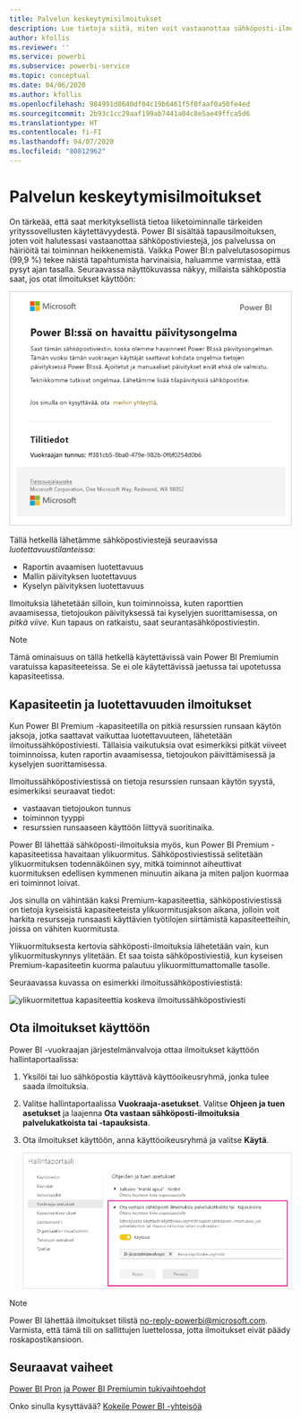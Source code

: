 ```yaml
---
title: Palvelun keskeytymisilmoitukset
description: Lue tietoja siitä, miten voit vastaanottaa sähköposti-ilmoituksia, kun Power BI -palvelussa häiriöitä tai toiminnan heikkenemistä.
author: kfollis
ms.reviewer: ''
ms.service: powerbi
ms.subservice: powerbi-service
ms.topic: conceptual
ms.date: 04/06/2020
ms.author: kfollis
ms.openlocfilehash: 984991d8640df04c19b6461f5f0faaf0a50fe4ed
ms.sourcegitcommit: 2b93c1cc29aaf199ab7441a04c8e5ae49ffca5d6
ms.translationtype: HT
ms.contentlocale: fi-FI
ms.lasthandoff: 04/07/2020
ms.locfileid: "80812962"
---
```

# <a name="service-interruption-notifications"></a>Palvelun keskeytymisilmoitukset

On tärkeää, että saat merkityksellistä tietoa liiketoiminnalle tärkeiden yrityssovellusten käytettävyydestä. Power BI sisältää tapausilmoituksen, joten voit halutessasi vastaanottaa sähköpostiviestejä, jos palvelussa on häiriöitä tai toiminnan heikkenemistä. Vaikka Power BI:n palvelutasosopimus (99,9 %) tekee näistä tapahtumista harvinaisia, haluamme varmistaa, että pysyt ajan tasalla. Seuraavassa näyttökuvassa näkyy, millaista sähköpostia saat, jos otat ilmoitukset käyttöön:

![Päivitysilmoituksen sähköposti](media/service-interruption-notifications/refresh-notification-email.png)

Tällä hetkellä lähetämme sähköpostiviestejä seuraavissa _luotettavuustilanteissa_:

- Raportin avaamisen luotettavuus
- Mallin päivityksen luotettavuus
- Kyselyn päivityksen luotettavuus

Ilmoituksia lähetetään silloin, kun toiminnoissa, kuten raporttien avaamisessa, tietojoukon päivityksessä tai kyselyjen suorittamisessa, on _pitkä viive_. Kun tapaus on ratkaistu, saat seurantasähköpostiviestin.

> [!NOTE]
> Tämä ominaisuus on tällä hetkellä käytettävissä vain Power BI Premiumin varatuissa kapasiteeteissa. Se ei ole käytettävissä jaetussa tai upotetussa kapasiteetissa.

## <a name="capacity-and-reliability-notifications"></a>Kapasiteetin ja luotettavuuden ilmoitukset

Kun Power BI Premium -kapasiteetilla on pitkiä resurssien runsaan käytön jaksoja, jotka saattavat vaikuttaa luotettavuuteen, lähetetään ilmoitussähköpostiviesti. Tällaisia vaikutuksia ovat esimerkiksi pitkät viiveet toiminnoissa, kuten raportin avaamisessa, tietojoukon päivittämisessä ja kyselyjen suorittamisessa. 

Ilmoitussähköpostiviestissä on tietoja resurssien runsaan käytön syystä, esimerkiksi seuraavat tiedot:

* vastaavan tietojoukon tunnus
* toiminnon tyyppi
* resurssien runsaaseen käyttöön liittyvä suoritinaika.

Power BI lähettää sähköposti-ilmoituksia myös, kun Power BI Premium -kapasiteetissa havaitaan ylikuormitus. Sähköpostiviestissä selitetään ylikuormituksen todennäköinen syy, mitkä toiminnot aiheuttivat kuormituksen edellisen kymmenen minuutin aikana ja miten paljon kuormaa eri toiminnot loivat. 

Jos sinulla on vähintään kaksi Premium-kapasiteettia, sähköpostiviestissä on tietoja kyseisistä kapasiteeteista ylikuormitusjakson aikana, jolloin voit harkita resursseja runsaasti käyttävien työtilojen siirtämistä kapasiteetteihin, joissa on vähiten kuormitusta.

Ylikuormituksesta kertovia sähköposti-ilmoituksia lähetetään vain, kun ylikuormituskynnys ylitetään. Et saa toista sähköpostiviestiä, kun kyseisen Premium-kapasiteetin kuorma palautuu ylikuormittumattomalle tasolle.

Seuraavassa kuvassa on esimerkki ilmoitussähköpostiviestistä:


![ylikuormitettua kapasiteettia koskeva ilmoitussähköpostiviesti](media/service-interruption-notifications/refresh-notification-email-2.png)


## <a name="enable-notifications"></a>Ota ilmoitukset käyttöön

Power BI -vuokraajan järjestelmänvalvoja ottaa ilmoitukset käyttöön hallintaportaalissa:

1. Yksilöi tai luo sähköpostia käyttävä käyttöoikeusryhmä, jonka tulee saada ilmoituksia.

1. Valitse hallintaportaalissa **Vuokraaja-asetukset**. Valitse **Ohjeen ja tuen asetukset** ja laajenna **Ota vastaan sähköposti-ilmoituksia palvelukatkoista tai -tapauksista**.

1. Ota ilmoitukset käyttöön, anna käyttöoikeusryhmä ja valitse **Käytä**.

    ![Ota käyttöön palveluilmoitukset](media/service-interruption-notifications/enable-notifications.png)

> [!NOTE]
> Power BI lähettää ilmoitukset tilistä no-reply-powerbi@microsoft.com. Varmista, että tämä tili on sallittujen luettelossa, jotta ilmoitukset eivät päädy roskapostikansioon.

## <a name="next-steps"></a>Seuraavat vaiheet

[Power BI Pron ja Power BI Premiumin tukivaihtoehdot](service-support-options.md)

Onko sinulla kysyttävää? [Kokeile Power BI -yhteisöä](https://community.powerbi.com/)
